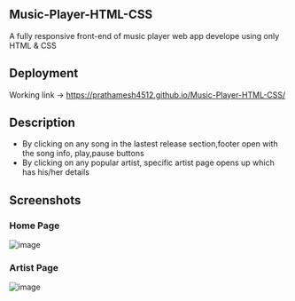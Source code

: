 ## Music-Player-HTML-CSS
A fully responsive front-end of music player web app develope using only HTML & CSS 

## Deployment 
Working link -> https://prathamesh4512.github.io/Music-Player-HTML-CSS/

## Description 
- By clicking on any song in the lastest release section,footer open with the song info, play,pause buttons
- By clicking on any popular artist, specific artist page opens up which has his/her details 

## Screenshots
### Home Page
![image](https://user-images.githubusercontent.com/87566298/168336291-1b9802a0-7cdc-4ad7-b53d-030032ddef3f.png)

### Artist Page
![image](https://user-images.githubusercontent.com/87566298/168336430-7c123192-132c-4c7d-b1d4-36560a228d68.png)
